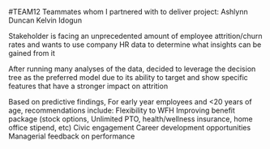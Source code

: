 #TEAM12
Teammates whom I partnered with to deliver project:
Ashlynn Duncan
Kelvin Idogun

Stakeholder is facing an unprecedented amount of employee attrition/churn rates and wants to use company HR data to determine what insights can be gained from it

After running many analyses of the data, decided to leverage the decision tree as the preferred model due to its ability to target and show specific features that have a stronger impact on attrition

Based on predictive findings, For early year employees and <20 years of age, recommendations include:
  Flexibility to WFH
  Improving benefit package (stock options, Unlimited PTO, health/wellness insurance, home office stipend, etc)
  Civic engagement
  Career development opportunities 
  Managerial feedback on performance

